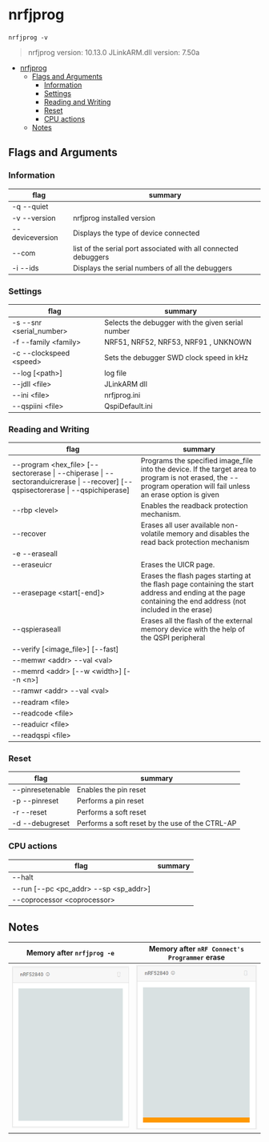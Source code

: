 # nrfjprog

`nrfjprog -v`

> nrfjprog version: 10.13.0
> JLinkARM.dll version: 7.50a

* [nrfjprog](#nrfjprog)
  * [Flags and Arguments](#flags-and-arguments)
    * [Information](#information)
    * [Settings](#settings)
    * [Reading and Writing](#reading-and-writing)
    * [Reset](#reset)
    * [CPU actions](#cpu-actions)
  * [Notes](#notes)

## Flags and Arguments

### Information

| flag            | summary                                                         |
| --------------- | --------------------------------------------------------------- |
| -q  --quiet     |                                                                 |
| -v  --version   | nrfjprog installed version                                      |
| --deviceversion | Displays the type of device connected                           |
| --com           | list of the serial port associated with all connected debuggers |
| -i  --ids       | Displays the serial numbers of all the debuggers                |

### Settings

| flag                        | summary                                           |
| --------------------------- | ------------------------------------------------- |
| -s  --snr \<serial_number\> | Selects the debugger with the given serial number |
| -f  --family \<family\>     | NRF51, NRF52, NRF53, NRF91 , UNKNOWN              |
| -c  --clockspeed \<speed\>  | Sets the debugger SWD clock speed in kHz          |
| --log [\<path\>]            | log file                                          |
| --jdll \<file\>             | JLinkARM dll                                      |
| --ini \<file\>              | nrfjprog.ini                                      |
| --qspiini \<file\>          | QspiDefault.ini                                   |

### Reading and Writing

| flag                                                                                                                                     | summary                                                                                                                                                           |
| ---------------------------------------------------------------------------------------------------------------------------------------- | ----------------------------------------------------------------------------------------------------------------------------------------------------------------- |
| --program \<hex_file\> [--sectorerase        \| --chiperase \| --sectoranduicrerase \| --recover] [--qspisectorerase \| --qspichiperase] | Programs the specified image_file into the device. If the target area to program is not erased, the --program operation will fail unless an erase option is given |
| --rbp \<level\>                                                                                                                          | Enables the readback protection mechanism.                                                                                                                        |
| --recover                                                                                                                                | Erases all user available non-volatile memory and disables the read back protection mechanism                                                                     |
| -e  --eraseall                                                                                                                           |                                                                                                                                                                   |
| --eraseuicr                                                                                                                              | Erases the UICR page.                                                                                                                                             |
| --erasepage \<start[-end]\>                                                                                                              | Erases the flash pages starting at the flash page containing the start address and ending at the page containing the end address (not included in the erase)      |
| --qspieraseall                                                                                                                           | Erases all the flash of the external memory device with the help of the QSPI peripheral                                                                           |
| --verify [\<image_file\>] [--fast]                                                                                                       |                                                                                                                                                                   |
| --memwr \<addr\> --val \<val\>                                                                                                           |                                                                                                                                                                   |
| --memrd \<addr\> [--w \<width\>] [--n \<n\>]                                                                                             |                                                                                                                                                                   |
| --ramwr \<addr\> --val \<val\>                                                                                                           |                                                                                                                                                                   |
| --readram \<file\>                                                                                                                       |                                                                                                                                                                   |
| --readcode \<file\>                                                                                                                      |                                                                                                                                                                   |
| --readuicr \<file\>                                                                                                                      |                                                                                                                                                                   |
| --readqspi \<file\>                                                                                                                      |                                                                                                                                                                   |

### Reset

| flag             | summary                                         |
| ---------------- | ----------------------------------------------- |
| --pinresetenable | Enables the pin reset                           |
| -p  --pinreset   | Performs a pin reset                            |
| -r  --reset      | Performs a soft reset                           |
| -d  --debugreset | Performs a soft reset by the use of the CTRL-AP |

### CPU actions

| flag                                      | summary |
| ----------------------------------------- | ------- |
| --halt                                    |         |
| --run [--pc \<pc_addr\> --sp \<sp_addr\>] |
| --coprocessor \<coprocessor\>             |         |

## Notes

| Memory after `nrfjprog -e`   | Memory after `nRF Connect's Programmer` erase                   |
| ---------------------------- | --------------------------------------------------------------- |
| ![](assets/memory_clean.png) | ![](assets/memory_residue_after_bootloader_flash_and_erase.png) |
